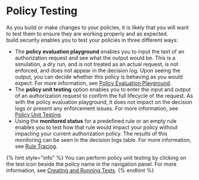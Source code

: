 # Policy Testing

As you build or make changes to your policies, it is likely that you will want to test them to ensure they are working properly and as expected. build.security enables you to test your policies in three different ways:

* The **policy evaluation playground** enables you to input the text of an authorization request and see what the output would be. This is a simulation, a dry run, and is not treated as an actual request, is not enforced, and does not appear in the decision log. Upon seeing the output, you can decide whether this policy is behaving as you would expect. For more information, see [Policy Evaluation Playground](../policy-evaluation-playground.md).
* The **policy unit testing** option enables you to enter the input and output of an authorization request to confirm the full lifecycle of the request. As with the policy evaluation playground, it does not impact on the decision logs or present any enforcement issues. For more information, see [Policy Unit Testing](../../quickstarts/testing-your-policy/policy-unit-testing.md).
* Using the **monitored status** for a predefined rule or an empty rule enables you to test how that rule would impact your policy without impacting your current authorization policy. The results of this monitoring can be seen in the decision logs table. For more information, see [Rule Tracing](../../impact-analysis/rule-tracing.md).

{% hint style="info" %}
You can perform policy unit testing by clicking on the test icon beside the policy name in the navigation panel. For more information, see [Creating and Running Tests](creating-and-running-tests.md).
{% endhint %}

